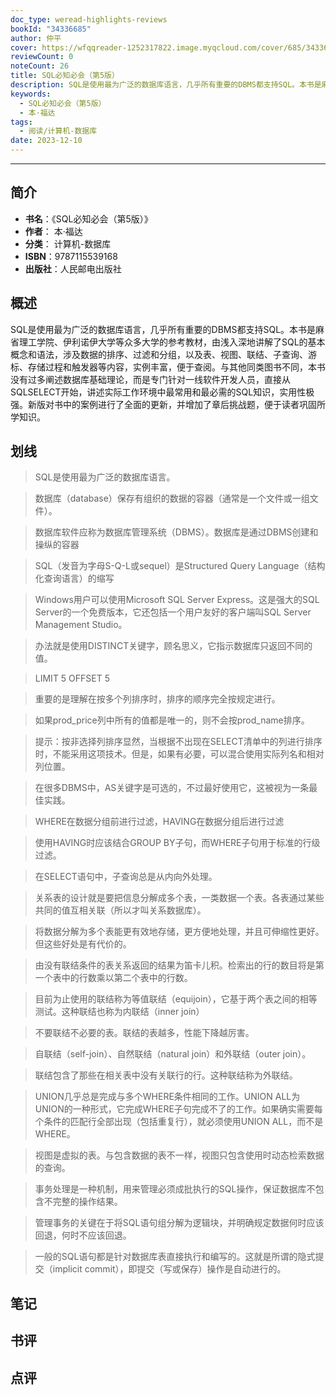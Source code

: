 ```yaml
---
doc_type: weread-highlights-reviews
bookId: "34336685"
author: 仲平
cover: https://wfqqreader-1252317822.image.myqcloud.com/cover/685/34336685/t7_34336685.jpg
reviewCount: 0
noteCount: 26
title: SQL必知必会（第5版）
description: SQL是使用最为广泛的数据库语言，几乎所有重要的DBMS都支持SQL。本书是麻省理工学院、伊利诺伊大学等众多大学的参考教材，由浅入深地讲解了SQL的基本概念和语法，涉及数据的排序、过滤和分组，以及表、视图、联结、子查询、游标、存储过程和触发器等内容，实例丰富，便于查阅。与其他同类图书不同，本书没有过多阐述数据库基础理论，而是专门针对一线软件开发人员，直接从SQLSELECT开始，讲述实际工作环境中最常用和最必需的SQL知识，实用性极强。新版对书中的案例进行了全面的更新，并增加了章后挑战题，便于读者巩固所学知识。
keywords:
  - SQL必知必会（第5版）
  - 本·福达
tags:
  - 阅读/计算机-数据库
date: 2023-12-10
---
```


---

## 简介

- **书名**：《SQL必知必会（第5版）》
- **作者**： 本·福达
- **分类**： 计算机-数据库
- **ISBN**：9787115539168
- **出版社**：人民邮电出版社

## 概述

SQL是使用最为广泛的数据库语言，几乎所有重要的DBMS都支持SQL。本书是麻省理工学院、伊利诺伊大学等众多大学的参考教材，由浅入深地讲解了SQL的基本概念和语法，涉及数据的排序、过滤和分组，以及表、视图、联结、子查询、游标、存储过程和触发器等内容，实例丰富，便于查阅。与其他同类图书不同，本书没有过多阐述数据库基础理论，而是专门针对一线软件开发人员，直接从SQLSELECT开始，讲述实际工作环境中最常用和最必需的SQL知识，实用性极强。新版对书中的案例进行了全面的更新，并增加了章后挑战题，便于读者巩固所学知识。

## 划线 
 

> SQL是使用最为广泛的数据库语言。 

> 数据库（database）保存有组织的数据的容器（通常是一个文件或一组文件）。 

> 数据库软件应称为数据库管理系统（DBMS）。数据库是通过DBMS创建和操纵的容器 

> SQL（发音为字母S-Q-L或sequel）是Structured Query Language（结构化查询语言）的缩写 

> Windows用户可以使用Microsoft SQL Server Express。这是强大的SQL Server的一个免费版本，它还包括一个用户友好的客户端叫SQL Server Management Studio。 

> 办法就是使用DISTINCT关键字，顾名思义，它指示数据库只返回不同的值。 

> LIMIT 5 OFFSET 5 

> 重要的是理解在按多个列排序时，排序的顺序完全按规定进行。 

> 如果prod_price列中所有的值都是唯一的，则不会按prod_name排序。 

> 提示：按非选择列排序显然，当根据不出现在SELECT清单中的列进行排序时，不能采用这项技术。但是，如果有必要，可以混合使用实际列名和相对列位置。 

> 在很多DBMS中，AS关键字是可选的，不过最好使用它，这被视为一条最佳实践。 

> WHERE在数据分组前进行过滤，HAVING在数据分组后进行过滤 

> 使用HAVING时应该结合GROUP BY子句，而WHERE子句用于标准的行级过滤。 

> 在SELECT语句中，子查询总是从内向外处理。 

> 关系表的设计就是要把信息分解成多个表，一类数据一个表。各表通过某些共同的值互相关联（所以才叫关系数据库）。 

> 将数据分解为多个表能更有效地存储，更方便地处理，并且可伸缩性更好。但这些好处是有代价的。 

> 由没有联结条件的表关系返回的结果为笛卡儿积。检索出的行的数目将是第一个表中的行数乘以第二个表中的行数。 

> 目前为止使用的联结称为等值联结（equijoin），它基于两个表之间的相等测试。这种联结也称为内联结（inner join） 

> 不要联结不必要的表。联结的表越多，性能下降越厉害。 

> 自联结（self-join）、自然联结（natural join）和外联结（outer join）。 

> 联结包含了那些在相关表中没有关联行的行。这种联结称为外联结。 

> UNION几乎总是完成与多个WHERE条件相同的工作。UNION ALL为UNION的一种形式，它完成WHERE子句完成不了的工作。如果确实需要每个条件的匹配行全部出现（包括重复行），就必须使用UNION ALL，而不是WHERE。 

> 视图是虚拟的表。与包含数据的表不一样，视图只包含使用时动态检索数据的查询。 

> 事务处理是一种机制，用来管理必须成批执行的SQL操作，保证数据库不包含不完整的操作结果。 

> 管理事务的关键在于将SQL语句组分解为逻辑块，并明确规定数据何时应该回退，何时不应该回退。 

> 一般的SQL语句都是针对数据库表直接执行和编写的。这就是所谓的隐式提交（implicit commit），即提交（写或保存）操作是自动进行的。

## 笔记


## 书评


## 点评
